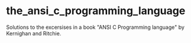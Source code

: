 # the_ansi_c_programming_language
Solutions to the excersises in a book "ANSI C Programming language" by Kernighan and Ritchie.
